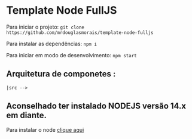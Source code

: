# Template Node FullJS

Para iniciar o projeto:
`git clone https://github.com/mrdouglasmorais/template-node-fulljs`

Para instalar as dependências:
`npm i`

Para iniciar em modo de desenvolvimento:
`npm start`

## Arquitetura de componetes :
`
 |src --> 
`

## Aconselhado ter instalado NODEJS versão 14.x em diante.

Para instalar o node [clique aqui](https://nodejs.org/en/)

